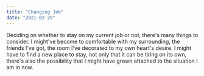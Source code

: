 ```yaml
---
title: "Changing Job"
date: "2021-02-28"
---
```


Deciding on whether to stay on my current job or not, there's many things to consider. I might've become to comfortable with my surrounding, the friends I've got, the room I've decorated to my own heart's desire. I might have to find a new place to stay, not only that it can be tiring on its own, there's also the possibility that I might have grown attached to the situation I am in now. 